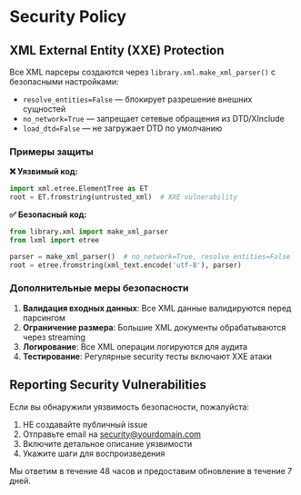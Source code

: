 # Security Policy

## XML External Entity (XXE) Protection

Все XML парсеры создаются через `library.xml.make_xml_parser()` с безопасными настройками:

- `resolve_entities=False` — блокирует разрешение внешних сущностей
- `no_network=True` — запрещает сетевые обращения из DTD/XInclude
- `load_dtd=False` — не загружает DTD по умолчанию

### Примеры защиты

**❌ Уязвимый код:**

```python
import xml.etree.ElementTree as ET
root = ET.fromstring(untrusted_xml)  # XXE vulnerability
```

**✅ Безопасный код:**

```python
from library.xml import make_xml_parser
from lxml import etree

parser = make_xml_parser()  # no_network=True, resolve_entities=False
root = etree.fromstring(xml_text.encode('utf-8'), parser)
```

### Дополнительные меры безопасности

1. **Валидация входных данных**: Все XML данные валидируются перед парсингом
2. **Ограничение размера**: Большие XML документы обрабатываются через streaming
3. **Логирование**: Все XML операции логируются для аудита
4. **Тестирование**: Регулярные security тесты включают XXE атаки

## Reporting Security Vulnerabilities

Если вы обнаружили уязвимость безопасности, пожалуйста:

1. НЕ создавайте публичный issue
2. Отправьте email на [security@yourdomain.com](mailto:security@yourdomain.com)
3. Включите детальное описание уязвимости
4. Укажите шаги для воспроизведения

Мы ответим в течение 48 часов и предоставим обновление в течение 7 дней.
